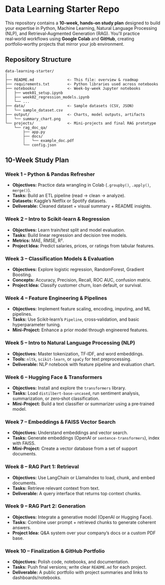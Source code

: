 # Data Learning Starter Repo

This repository contains a **10-week, hands-on study plan** designed to build your expertise in Python, Machine Learning, Natural Language Processing (NLP), and Retrieval‑Augmented Generation (RAG). You'll practice real‑world workflows using **Google Colab** and **GitHub**, creating portfolio‑worthy projects that mirror your job environment.

## Repository Structure

```
data-learning-starter/
│
├── README.md               <- This file: overview & roadmap
├── requirements.txt        <- Python libraries used across notebooks
├── notebooks/              <- Week-by-week Jupyter notebooks
│   ├── week01_setup.ipynb
│   ├── week02_regression_models.ipynb
│   └── ...
├── data/                   <- Sample datasets (CSV, JSON)
│   └── sample_dataset.csv
├── output/                 <- Charts, model outputs, artifacts
│   └── summary_chart.png
└── projects/               <- Mini-projects and final RAG prototype
    └── rag_doc_qa/
        ├── app.py
        ├── docs/
        │   └── example_doc.pdf
        └── config.json
```

## 10-Week Study Plan

### Week 1 – Python & Pandas Refresher
- **Objectives:** Practice data wrangling in Colab (`.groupby()`, `.apply()`, `merge()`).
- **Tasks:** Build an ETL pipeline (read → clean → analyze).
- **Datasets:** Kaggle’s Netflix or Spotify datasets.
- **Deliverable:** Cleaned dataset + visual summary + README insights.

### Week 2 – Intro to Scikit‑learn & Regression
- **Objectives:** Learn train/test split and model evaluation.
- **Tasks:** Build linear regression and decision tree models.
- **Metrics:** MAE, RMSE, R².
- **Project Idea:** Predict salaries, prices, or ratings from tabular features.

### Week 3 – Classification Models & Evaluation
- **Objectives:** Explore logistic regression, RandomForest, Gradient Boosting.
- **Concepts:** Accuracy, Precision, Recall, ROC AUC, confusion matrix.
- **Project Idea:** Classify customer churn, loan default, or survival.

### Week 4 – Feature Engineering & Pipelines
- **Objectives:** Implement feature scaling, encoding, imputing, and ML pipelines.
- **Tasks:** Use Scikit‑learn’s `Pipeline`, cross‑validation, and basic hyperparameter tuning.
- **Mini‑Project:** Enhance a prior model through engineered features.

### Week 5 – Intro to Natural Language Processing (NLP)
- **Objectives:** Master tokenization, TF‑IDF, and word embeddings.
- **Tools:** `nltk`, `scikit‑learn`, or `spaCy` for text preprocessing.
- **Deliverable:** NLP notebook with feature pipeline and evaluation chart.

### Week 6 – Hugging Face & Transformers
- **Objectives:** Install and explore the `transformers` library.
- **Tasks:** Load `distilbert‑base‑uncased`, run sentiment analysis, summarization, or zero‑shot classification.
- **Mini‑Project:** Build a text classifier or summarizer using a pre‑trained model.

### Week 7 – Embeddings & FAISS Vector Search
- **Objectives:** Understand embeddings and vector search.
- **Tasks:** Generate embeddings (OpenAI or `sentence‑transformers`), index with FAISS.
- **Mini‑Project:** Create a vector database from a set of support documents.

### Week 8 – RAG Part 1: Retrieval
- **Objectives:** Use LangChain or LlamaIndex to load, chunk, and embed documents.
- **Tasks:** Retrieve relevant context from text.
- **Deliverable:** A query interface that returns top context chunks.

### Week 9 – RAG Part 2: Generation
- **Objectives:** Integrate a generative model (OpenAI or Hugging Face).
- **Tasks:** Combine user prompt + retrieved chunks to generate coherent answers.
- **Project Idea:** Q&A system over your company’s docs or a custom PDF base.

### Week 10 – Finalization & GitHub Portfolio
- **Objectives:** Polish code, notebooks, and documentation.
- **Tasks:** Push final versions; write clear `README.md` for each project.
- **Deliverable:** A public portfolio with project summaries and links to dashboards/notebooks.
